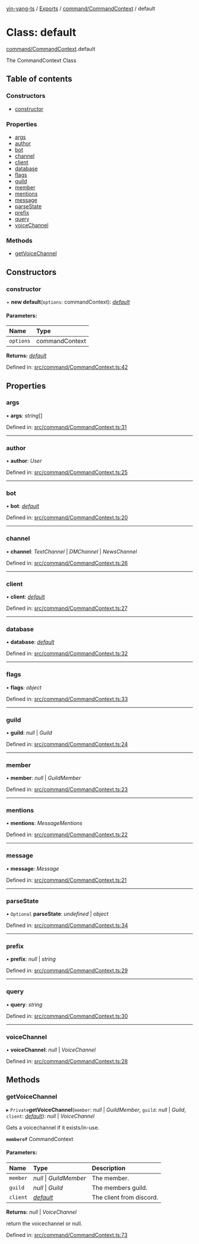 [yin-yang-ts](../README.md) / [Exports](../modules.md) / [command/CommandContext](../modules/command_commandcontext.md) / default

# Class: default

[command/CommandContext](../modules/command_commandcontext.md).default

The CommandContext Class

## Table of contents

### Constructors

- [constructor](command_commandcontext.default.md#constructor)

### Properties

- [args](command_commandcontext.default.md#args)
- [author](command_commandcontext.default.md#author)
- [bot](command_commandcontext.default.md#bot)
- [channel](command_commandcontext.default.md#channel)
- [client](command_commandcontext.default.md#client)
- [database](command_commandcontext.default.md#database)
- [flags](command_commandcontext.default.md#flags)
- [guild](command_commandcontext.default.md#guild)
- [member](command_commandcontext.default.md#member)
- [mentions](command_commandcontext.default.md#mentions)
- [message](command_commandcontext.default.md#message)
- [parseState](command_commandcontext.default.md#parsestate)
- [prefix](command_commandcontext.default.md#prefix)
- [query](command_commandcontext.default.md#query)
- [voiceChannel](command_commandcontext.default.md#voicechannel)

### Methods

- [getVoiceChannel](command_commandcontext.default.md#getvoicechannel)

## Constructors

### constructor

\+ **new default**(`options`: commandContext): [*default*](command_commandcontext.default.md)

#### Parameters:

Name | Type |
:------ | :------ |
`options` | commandContext |

**Returns:** [*default*](command_commandcontext.default.md)

Defined in: [src/command/CommandContext.ts:42](https://github.com/DetroitWhiskey136/ying-yang-ts/blob/112e06c/src/command/CommandContext.ts#L42)

## Properties

### args

• **args**: *string*[]

Defined in: [src/command/CommandContext.ts:31](https://github.com/DetroitWhiskey136/ying-yang-ts/blob/112e06c/src/command/CommandContext.ts#L31)

___

### author

• **author**: *User*

Defined in: [src/command/CommandContext.ts:25](https://github.com/DetroitWhiskey136/ying-yang-ts/blob/112e06c/src/command/CommandContext.ts#L25)

___

### bot

• **bot**: [*default*](client_botclient.default.md)

Defined in: [src/command/CommandContext.ts:20](https://github.com/DetroitWhiskey136/ying-yang-ts/blob/112e06c/src/command/CommandContext.ts#L20)

___

### channel

• **channel**: *TextChannel* \| *DMChannel* \| *NewsChannel*

Defined in: [src/command/CommandContext.ts:26](https://github.com/DetroitWhiskey136/ying-yang-ts/blob/112e06c/src/command/CommandContext.ts#L26)

___

### client

• **client**: [*default*](client_discordclient.default.md)

Defined in: [src/command/CommandContext.ts:27](https://github.com/DetroitWhiskey136/ying-yang-ts/blob/112e06c/src/command/CommandContext.ts#L27)

___

### database

• **database**: [*default*](database_database.default.md)

Defined in: [src/command/CommandContext.ts:32](https://github.com/DetroitWhiskey136/ying-yang-ts/blob/112e06c/src/command/CommandContext.ts#L32)

___

### flags

• **flags**: *object*

Defined in: [src/command/CommandContext.ts:33](https://github.com/DetroitWhiskey136/ying-yang-ts/blob/112e06c/src/command/CommandContext.ts#L33)

___

### guild

• **guild**: *null* \| *Guild*

Defined in: [src/command/CommandContext.ts:24](https://github.com/DetroitWhiskey136/ying-yang-ts/blob/112e06c/src/command/CommandContext.ts#L24)

___

### member

• **member**: *null* \| *GuildMember*

Defined in: [src/command/CommandContext.ts:23](https://github.com/DetroitWhiskey136/ying-yang-ts/blob/112e06c/src/command/CommandContext.ts#L23)

___

### mentions

• **mentions**: *MessageMentions*

Defined in: [src/command/CommandContext.ts:22](https://github.com/DetroitWhiskey136/ying-yang-ts/blob/112e06c/src/command/CommandContext.ts#L22)

___

### message

• **message**: *Message*

Defined in: [src/command/CommandContext.ts:21](https://github.com/DetroitWhiskey136/ying-yang-ts/blob/112e06c/src/command/CommandContext.ts#L21)

___

### parseState

• `Optional` **parseState**: *undefined* \| *object*

Defined in: [src/command/CommandContext.ts:34](https://github.com/DetroitWhiskey136/ying-yang-ts/blob/112e06c/src/command/CommandContext.ts#L34)

___

### prefix

• **prefix**: *null* \| *string*

Defined in: [src/command/CommandContext.ts:29](https://github.com/DetroitWhiskey136/ying-yang-ts/blob/112e06c/src/command/CommandContext.ts#L29)

___

### query

• **query**: *string*

Defined in: [src/command/CommandContext.ts:30](https://github.com/DetroitWhiskey136/ying-yang-ts/blob/112e06c/src/command/CommandContext.ts#L30)

___

### voiceChannel

• **voiceChannel**: *null* \| *VoiceChannel*

Defined in: [src/command/CommandContext.ts:28](https://github.com/DetroitWhiskey136/ying-yang-ts/blob/112e06c/src/command/CommandContext.ts#L28)

## Methods

### getVoiceChannel

▸ `Private`**getVoiceChannel**(`member`: *null* \| *GuildMember*, `guild`: *null* \| *Guild*, `client`: [*default*](client_discordclient.default.md)): *null* \| *VoiceChannel*

Gets a voicechannel if it exists/in-use.

**`memberof`** CommandContext

#### Parameters:

Name | Type | Description |
:------ | :------ | :------ |
`member` | *null* \| *GuildMember* | The member.   |
`guild` | *null* \| *Guild* | The members guild.   |
`client` | [*default*](client_discordclient.default.md) | The client from discord.   |

**Returns:** *null* \| *VoiceChannel*

return the voicechannel or null.

Defined in: [src/command/CommandContext.ts:73](https://github.com/DetroitWhiskey136/ying-yang-ts/blob/112e06c/src/command/CommandContext.ts#L73)
